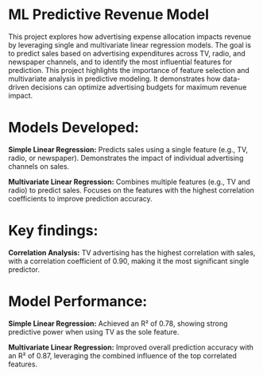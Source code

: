 # ML Predictive Revenue Model

This project explores how advertising expense allocation impacts revenue by leveraging single and multivariate linear regression models. The goal is to predict sales based on advertising expenditures across TV, radio, and newspaper channels, and to identify the most influential features for prediction. This project highlights the importance of feature selection and multivariate analysis in predictive modeling. It demonstrates how data-driven decisions can optimize advertising budgets for maximum revenue impact.

# Models Developed:

**Simple Linear Regression:** Predicts sales using a single feature (e.g., TV, radio, or newspaper).
Demonstrates the impact of individual advertising channels on sales.

**Multivariate Linear Regression:** Combines multiple features (e.g., TV and radio) to predict sales.
Focuses on the features with the highest correlation coefficients to improve prediction accuracy.

# Key findings:

**Correlation Analysis:** TV advertising has the highest correlation with sales, with a correlation coefficient of 0.90, making it the most significant single predictor.

# Model Performance:

**Simple Linear Regression:** Achieved an R² of 0.78, showing strong predictive power when using TV as the sole feature.

**Multivariate Linear Regression:** Improved overall prediction accuracy with an R² of 0.87, leveraging the combined influence of the top correlated features.
